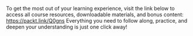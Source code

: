 To get the most out of your learning experience, visit the link below to access all course resources, downloadable materials, and bonus content: https://packt.link/Q0gns Everything you need to follow along, practice, and deepen your understanding is just one click away!
